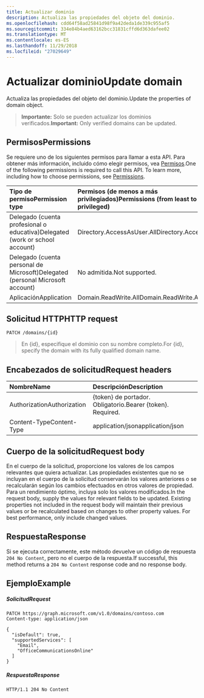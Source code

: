 ```yaml
---
title: Actualizar dominio
description: Actualiza las propiedades del objeto del dominio.
ms.openlocfilehash: cdd64f58ad25841d98f9a42deda1de339c955af5
ms.sourcegitcommit: 334e84b4aed63162bcc31831cffd6d363dafee02
ms.translationtype: MT
ms.contentlocale: es-ES
ms.lasthandoff: 11/29/2018
ms.locfileid: "27029649"
---
```

# <a name="update-domain"></a><span data-ttu-id="10904-103">Actualizar dominio</span><span class="sxs-lookup"><span data-stu-id="10904-103">Update domain</span></span>

<span data-ttu-id="10904-104">Actualiza las propiedades del objeto del dominio.</span><span class="sxs-lookup"><span data-stu-id="10904-104">Update the properties of domain object.</span></span>

> <span data-ttu-id="10904-105">**Importante:** Solo se pueden actualizar los dominios verificados.</span><span class="sxs-lookup"><span data-stu-id="10904-105">**Important:** Only verified domains can be updated.</span></span>

## <a name="permissions"></a><span data-ttu-id="10904-106">Permisos</span><span class="sxs-lookup"><span data-stu-id="10904-106">Permissions</span></span>

<span data-ttu-id="10904-p101">Se requiere uno de los siguientes permisos para llamar a esta API. Para obtener más información, incluido cómo elegir permisos, vea [Permisos](/graph/permissions-reference).</span><span class="sxs-lookup"><span data-stu-id="10904-p101">One of the following permissions is required to call this API. To learn more, including how to choose permissions, see [Permissions](/graph/permissions-reference).</span></span>


|<span data-ttu-id="10904-109">Tipo de permiso</span><span class="sxs-lookup"><span data-stu-id="10904-109">Permission type</span></span>      | <span data-ttu-id="10904-110">Permisos (de menos a más privilegiados)</span><span class="sxs-lookup"><span data-stu-id="10904-110">Permissions (from least to most privileged)</span></span>              |
|:--------------------|:---------------------------------------------------------|
|<span data-ttu-id="10904-111">Delegado (cuenta profesional o educativa)</span><span class="sxs-lookup"><span data-stu-id="10904-111">Delegated (work or school account)</span></span> | <span data-ttu-id="10904-112">Directory.AccessAsUser.All</span><span class="sxs-lookup"><span data-stu-id="10904-112">Directory.AccessAsUser.All</span></span>    |
|<span data-ttu-id="10904-113">Delegado (cuenta personal de Microsoft)</span><span class="sxs-lookup"><span data-stu-id="10904-113">Delegated (personal Microsoft account)</span></span> | <span data-ttu-id="10904-114">No admitida.</span><span class="sxs-lookup"><span data-stu-id="10904-114">Not supported.</span></span>    |
|<span data-ttu-id="10904-115">Aplicación</span><span class="sxs-lookup"><span data-stu-id="10904-115">Application</span></span> | <span data-ttu-id="10904-116">Domain.ReadWrite.All</span><span class="sxs-lookup"><span data-stu-id="10904-116">Domain.ReadWrite.All</span></span> |

## <a name="http-request"></a><span data-ttu-id="10904-117">Solicitud HTTP</span><span class="sxs-lookup"><span data-stu-id="10904-117">HTTP request</span></span>
<!-- { "blockType": "ignored" } -->
```http
PATCH /domains/{id}
```

> <span data-ttu-id="10904-118">En {id}, especifique el dominio con su nombre completo.</span><span class="sxs-lookup"><span data-stu-id="10904-118">For {id}, specify the domain with its fully qualified domain name.</span></span>

## <a name="request-headers"></a><span data-ttu-id="10904-119">Encabezados de solicitud</span><span class="sxs-lookup"><span data-stu-id="10904-119">Request headers</span></span>

| <span data-ttu-id="10904-120">Nombre</span><span class="sxs-lookup"><span data-stu-id="10904-120">Name</span></span>       | <span data-ttu-id="10904-121">Descripción</span><span class="sxs-lookup"><span data-stu-id="10904-121">Description</span></span>|
|:-----------|:-----------|
| <span data-ttu-id="10904-122">Authorization</span><span class="sxs-lookup"><span data-stu-id="10904-122">Authorization</span></span>  | <span data-ttu-id="10904-p102">{token} de portador. Obligatorio.</span><span class="sxs-lookup"><span data-stu-id="10904-p102">Bearer {token}. Required.</span></span> |
| <span data-ttu-id="10904-125">Content-Type</span><span class="sxs-lookup"><span data-stu-id="10904-125">Content-Type</span></span>  | <span data-ttu-id="10904-126">application/json</span><span class="sxs-lookup"><span data-stu-id="10904-126">application/json</span></span> |

## <a name="request-body"></a><span data-ttu-id="10904-127">Cuerpo de la solicitud</span><span class="sxs-lookup"><span data-stu-id="10904-127">Request body</span></span>

<span data-ttu-id="10904-p103">En el cuerpo de la solicitud, proporcione los valores de los campos relevantes que quiera actualizar. Las propiedades existentes que no se incluyan en el cuerpo de la solicitud conservarán los valores anteriores o se recalcularán según los cambios efectuados en otros valores de propiedad. Para un rendimiento óptimo, incluya solo los valores modificados.</span><span class="sxs-lookup"><span data-stu-id="10904-p103">In the request body, supply the values for relevant fields to be updated. Existing properties not included in the request body will maintain their previous values or be recalculated based on changes to other property values. For best performance, only include changed values.</span></span>

## <a name="response"></a><span data-ttu-id="10904-131">Respuesta</span><span class="sxs-lookup"><span data-stu-id="10904-131">Response</span></span>

<span data-ttu-id="10904-132">Si se ejecuta correctamente, este método devuelve un código de respuesta `204 No Content`, pero no el cuerpo de la respuesta.</span><span class="sxs-lookup"><span data-stu-id="10904-132">If successful, this method returns a `204 No Content` response code and no response body.</span></span>

## <a name="example"></a><span data-ttu-id="10904-133">Ejemplo</span><span class="sxs-lookup"><span data-stu-id="10904-133">Example</span></span>
##### <a name="request"></a><span data-ttu-id="10904-134">Solicitud</span><span class="sxs-lookup"><span data-stu-id="10904-134">Request</span></span>

<!-- {
  "blockType": "request",
  "sampleKeys": ["contoso.com"],
  "name": "update_domain"
}-->
```http
PATCH https://graph.microsoft.com/v1.0/domains/contoso.com
Content-type: application/json

{
  "isDefault": true,
  "supportedServices": [
    "Email",
    "OfficeCommunicationsOnline"
  ]
}
```

##### <a name="response"></a><span data-ttu-id="10904-135">Respuesta</span><span class="sxs-lookup"><span data-stu-id="10904-135">Response</span></span>

<!-- {
  "blockType": "response",
  "truncated": true,
  "@odata.type": "microsoft.graph.domain"
} -->
```http
HTTP/1.1 204 No Content
```

<!-- uuid: 8fcb5dbc-d5aa-4681-8e31-b001d5168d79
2015-10-25 14:57:30 UTC -->
<!-- {
  "type": "#page.annotation",
  "description": "Update domain",
  "keywords": "",
  "section": "documentation",
  "tocPath": ""
}-->